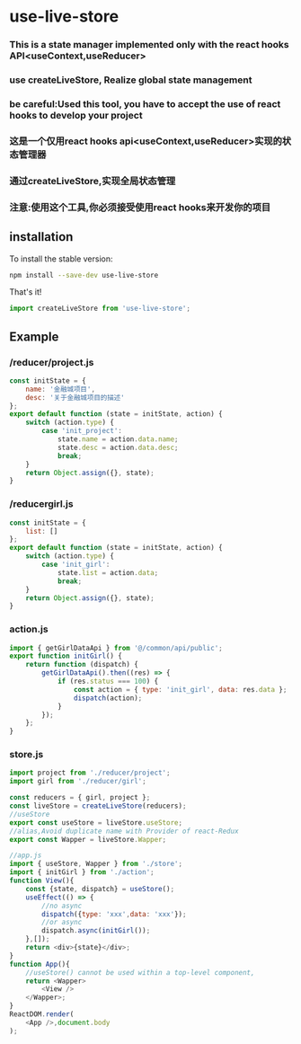 # use-live-store

### This is a state manager implemented only with the react hooks API<useContext,useReducer>
### use createLiveStore, Realize global state management
### be careful:Used this tool, you have to accept the use of react hooks to develop your project

### 这是一个仅用react hooks api<useContext,useReducer>实现的状态管理器
### 通过createLiveStore,实现全局状态管理
### 注意:使用这个工具,你必须接受使用react hooks来开发你的项目

## installation

To install the stable version:

```sh
npm install --save-dev use-live-store
```

That's it!
```js
import createLiveStore from 'use-live-store';
```

## Example
### /reducer/project.js
```js
const initState = {
    name: '金融城项目',
    desc: '关于金融城项目的描述'
};
export default function (state = initState, action) {
    switch (action.type) {
        case 'init_project':
            state.name = action.data.name;
            state.desc = action.data.desc;
            break;
    }
    return Object.assign({}, state);
}
```

### /reducergirl.js
```js
const initState = {
    list: []
};
export default function (state = initState, action) {
    switch (action.type) {
        case 'init_girl':
            state.list = action.data;
            break;
    }
    return Object.assign({}, state);
}
```

### action.js
```js
import { getGirlDataApi } from '@/common/api/public';
export function initGirl() {
    return function (dispatch) {
        getGirlDataApi().then((res) => {
            if (res.status === 100) {
                const action = { type: 'init_girl', data: res.data };
                dispatch(action);
            }
        });
    };
}
```

### store.js
```js
import project from './reducer/project';
import girl from './reducer/girl';

const reducers = { girl, project };
const liveStore = createLiveStore(reducers);
//useStore
export const useStore = liveStore.useStore;
//alias,Avoid duplicate name with Provider of react-Redux
export const Wapper = liveStore.Wapper;
```

```js
//app.js
import { useStore, Wapper } from './store';
import { initGirl } from './action';
function View(){
    const {state, dispatch} = useStore();
    useEffect(() => {
        //no async
        dispatch({type: 'xxx',data: 'xxx'});
        //or async
        dispatch.async(initGirl());
    },[]);
    return <div>{state}</div>; 
}
function App(){
    //useStore() cannot be used within a top-level component,
    return <Wapper>
        <View />
    </Wapper>;
}
ReactDOM.render(
    <App />,document.body
);
````